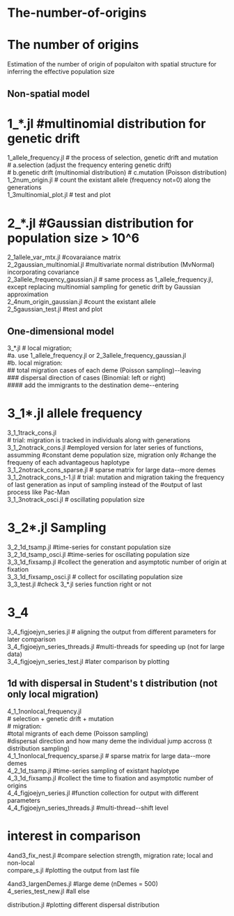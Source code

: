 # The-number-of-origins

# The number of origins  
Estimation of the number of origin of populaiton with spatial structure for inferring the effective population size

## Non-spatial model  
# 1_*.jl #multinomial distribution for genetic drift
1_allele_frequency.jl # the process of selection, genetic drift and mutation   
                      # a.selection (adjust the frequency entering genetic drift)  
                      # b.genetic drift (multinomial distribution) 
                      # c.mutation (Poisson distribution)  
1_2num_origin.jl # count the existant allele (frequency not=0) along the generations   
1_3multinomial_plot.jl # test and plot   

# 2_*.jl #Gaussian distribution for population size > 10^6   
2_1allele_var_mtx.jl #covaraiance matrix  
2_2gaussian_multinomial.jl #multivariate normal distribution (MvNormal) incorporating covariance  
2_3allele_frequency_gaussian.jl # same process as 1_allele_frequency.jl, except replacing multinomial sampling for genetic drift by Gaussian approximation  
2_4num_origin_gaussian.jl #count the existant allele  
2_5gaussian_test.jl #test and plot  

## One-dimensional model  
3_*.jl # local migration;  
       #a. use 1_allele_frequency.jl or 2_3allele_frequency_gaussian.jl  
       #b. local migration:  
              ## total migration cases of each deme (Poisson sampling)--leaving  
              ### dispersal direction of cases (Binomial: left or right)  
              #### add the immigrants to the destination deme--entering  

# 3_1*.jl allele frequency  
3_1_1track_cons.jl   
              # trial: migration is tracked in individuals along with generations  
3_1_2notrack_cons.jl #employed version for later series of functions, assumming          #constant deme population size, migration only   #change the frequeny of each advantageous haplotype  
3_1_2notrack_cons_sparse.jl # sparse matrix for large data--more demes  
3_1_2notrack_cons_t-1.jl # trial: mutation and migration taking the frequency of last generation as input of sampling instead of the      #output of last process like Pac-Man  
3_1_3notrack_osci.jl # oscillating population size  

# 3_2*.jl Sampling   
3_2_1d_tsamp.jl #time-series for constant population size  
3_2_1d_tsamp_osci.jl #time-series for oscillating population size  
3_3_1d_fixsamp.jl #collect the generation and asymptotic number of origin at fixation  
3_3_1d_fixsamp_osci.jl # collect for oscillating population size  
3_3_test.jl #check 3_*.jl series function right or not  

# 3_4  
3_4_figjoejyn_series.jl # aligning the output from different parameters for later comparison  
3_4_figjoejyn_series_threads.jl #multi-threads for speeding up (not for large data)  
3_4_figjoejyn_series_test.jl #later comparison by plotting  

## 1d with dispersal in Student's t distribution (not only local migration)  
4_1_1nonlocal_frequency.jl  
                        # selection + genetic drift + mutation  
                        # migration:  
                            #total migrants of each deme (Poisson sampling)  
                            #dispersal direction and how many deme the individual jump accross (t distribution sampling)  
4_1_1nonlocal_frequency_sparse.jl # sparse matrix for large data--more demes  
4_2_1d_tsamp.jl #time-series sampling of existant haplotype  
4_3_1d_fixsamp.jl #collect the time to fixation and asymptotic number of origins  
4_4_figjoejyn_series.jl #function collection for output with different parameters  
4_4_figjoejyn_series_threads.jl #multi-thread--shift level  

# interest in comparison  
4and3_fix_nest.jl #compare selection strength, migration rate; local and non-local  
compare_s.jl #plotting the output from last file  

4and3_largenDemes.jl #large deme (nDemes = 500)  
4_series_test_new.jl #all else  

distribution.jl #plotting different dispersal distribution
